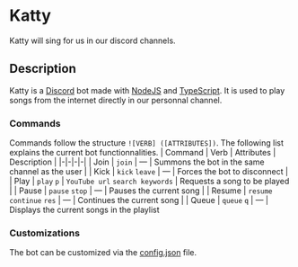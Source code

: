 
# Katty

Katty will sing for us in our discord channels.

## Description

Katty is a [Discord](https://discord.com/) bot made with [NodeJS](https://nodejs.org/en/) and [TypeScript](https://www.typescriptlang.org/). It is used to play songs from the internet directly in our personnal channel.

### Commands

Commands follow the structure `![VERB] ([ATTRIBUTES])`. The following list explains the current bot functionnalities.
| Command | Verb | Attributes | Description |
|-|-|-|-|
| Join | `join` | — | Summons the bot in the same channel as the user |
| Kick | `kick` `leave` | — | Forces the bot to disconnect |
| Play | `play` `p` | `YouTube url` `search keywords` | Requests a song to be played |
| Pause | `pause` `stop` | — | Pauses the current song |
| Resume | `resume` `continue` `res` | — | Continues the current song |
| Queue | `queue` `q` | — | Displays the current songs in the playlist

### Customizations

The bot can be customized via the [config.json](./src/config.json) file.
